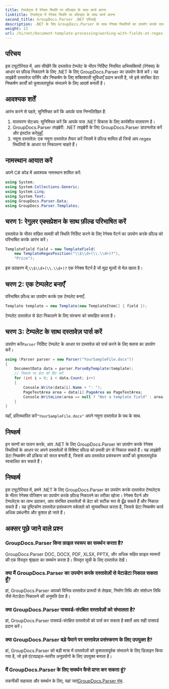 ```yaml
---
title: टेम्पलेट्स में रेगेक्स स्थिति पर फ़ील्ड्स के साथ कार्य करना
linktitle: टेम्पलेट्स में रेगेक्स स्थिति पर फ़ील्ड्स के साथ कार्य करना
second_title: GroupDocs.Parser .NET एपीआई
description: .NET के लिए GroupDocs.Parser के साथ रेगेक्स स्थितियों का उपयोग करके दस्तावेज़ टेम्पलेट्स से डेटा निकालने का तरीका जानें। अपने डेटा निष्कर्षण कार्यों को कुशलतापूर्वक स्वचालित करें।
weight: 13
url: /hi/net/document-template-processing/working-with-fields-at-regex-positions-in-templates/
---
```

## परिचय
इस ट्यूटोरियल में, आप सीखेंगे कि दस्तावेज़ टेम्प्लेट के भीतर निर्दिष्ट नियमित अभिव्यक्तियों (रेगेक्स) के आधार पर फ़ील्ड निकालने के लिए .NET के लिए GroupDocs.Parser का उपयोग कैसे करें। यह लाइब्रेरी दस्तावेज़ पार्सिंग और निष्कर्षण के लिए शक्तिशाली सुविधाएँ प्रदान करती है, जो इसे संरचित डेटा निष्कर्षण कार्यों को कुशलतापूर्वक संभालने के लिए आदर्श बनाती है।
## आवश्यक शर्तें
आरंभ करने से पहले, सुनिश्चित करें कि आपके पास निम्नलिखित हैं:
1. वातावरण सेटअप: सुनिश्चित करें कि आपके पास .NET विकास के लिए कार्यशील वातावरण है।
2.  GroupDocs.Parser लाइब्रेरी: .NET लाइब्रेरी के लिए GroupDocs.Parser डाउनलोड करें और इंस्टॉल करें[यहाँ](https://releases.groupdocs.com/parser/net/).
3. नमूना दस्तावेज़: एक नमूना दस्तावेज़ तैयार करें जिसमें वे फ़ील्ड शामिल हों जिन्हें आप regex स्थितियों के आधार पर निकालना चाहते हैं।

## नामस्थान आयात करें
अपने C# कोड में आवश्यक नामस्थान शामिल करें:
```csharp
using System;
using System.Collections.Generic;
using System.Linq;
using System.Text;
using GroupDocs.Parser.Data;
using GroupDocs.Parser.Templates;
```
## चरण 1: रेगुलर एक्सप्रेशन के साथ फ़ील्ड परिभाषित करें
दस्तावेज़ के भीतर वांछित सामग्री की स्थिति निर्दिष्ट करने के लिए रेगेक्स पैटर्न का उपयोग करके फ़ील्ड को परिभाषित करके आरंभ करें।
```csharp
TemplateField field = new TemplateField(
    new TemplateRegexPosition("\\$\\d+(\\.\\d+)?"),
    "Price");
```
 इस उदाहरण में,`\\$\\d+(\\.\\d+)?` एक रेगेक्स पैटर्न है जो मुद्रा मूल्यों से मेल खाता है।
## चरण 2: एक टेम्पलेट बनाएँ
परिभाषित फ़ील्ड का उपयोग करके एक टेम्पलेट बनाएँ.
```csharp
Template template = new Template(new TemplateItem[] { field });
```
टेम्पलेट दस्तावेज़ से डेटा निकालने के लिए संरचना को समाहित करता है।
## चरण 3: टेम्पलेट के साथ दस्तावेज़ पार्स करें
 उपयोग करें`Parser` निर्दिष्ट टेम्पलेट के आधार पर दस्तावेज़ को पार्स करने के लिए क्लास का उपयोग करें।
```csharp
using (Parser parser = new Parser("YourSampleFile.docx"))
{
    DocumentData data = parser.ParseByTemplate(template);
    // निकाले गए डेटा को प्रिंट करें
    for (int i = 0; i < data.Count; i++)
    {
        Console.Write(data[i].Name + ": ");
        PageTextArea area = data[i].PageArea as PageTextArea;
        Console.WriteLine(area == null ? "Not a template field" : area.Text);
    }
}
```
 यहाँ, प्रतिस्थापित करें`"YourSampleFile.docx"` अपने नमूना दस्तावेज़ के पथ के साथ.

## निष्कर्ष
इन चरणों का पालन करके, आप .NET के लिए GroupDocs.Parser का उपयोग करके रेगेक्स स्थितियों के आधार पर अपने दस्तावेज़ों से विशिष्ट फ़ील्ड को प्रभावी ढंग से निकाल सकते हैं। यह लाइब्रेरी डेटा निष्कर्षण की प्रक्रिया को सरल बनाती है, जिससे आप दस्तावेज़ प्रसंस्करण कार्यों को कुशलतापूर्वक स्वचालित कर सकते हैं।

## निष्कर्ष
इस ट्यूटोरियल में, हमने .NET के लिए GroupDocs.Parser का उपयोग करके दस्तावेज़ टेम्पलेट्स के भीतर रेगेक्स पोजिशन का उपयोग करके फ़ील्ड निकालने का तरीका खोजा। रेगेक्स पैटर्न और टेम्पलेट्स का लाभ उठाकर, आप संरचित दस्तावेज़ों से डेटा को सटीक रूप से ढूँढ़ सकते हैं और निकाल सकते हैं। यह दृष्टिकोण दस्तावेज़ प्रसंस्करण वर्कफ़्लो को सुव्यवस्थित करता है, जिससे डेटा निष्कर्षण कार्य अधिक प्रबंधनीय और कुशल हो जाते हैं।

## अक्सर पूछे जाने वाले प्रश्न
### GroupDocs.Parser किस फ़ाइल स्वरूप का समर्थन करता है?
GroupDocs.Parser DOC, DOCX, PDF, XLSX, PPTX, और अधिक सहित फ़ाइल स्वरूपों की एक विस्तृत श्रृंखला का समर्थन करता है। विस्तृत सूची के लिए दस्तावेज़ देखें।
### क्या मैं GroupDocs.Parser का उपयोग करके दस्तावेज़ों से मेटाडेटा निकाल सकता हूँ?
हां, GroupDocs.Parser आपको विभिन्न दस्तावेज़ प्रारूपों से लेखक, निर्माण तिथि और संशोधन तिथि जैसे मेटाडेटा निकालने की अनुमति देता है।
### क्या GroupDocs.Parser पासवर्ड-संरक्षित दस्तावेज़ों को संभालता है?
हां, GroupDocs.Parser पासवर्ड-संरक्षित दस्तावेज़ों को पार्स कर सकता है बशर्ते आप सही पासवर्ड प्रदान करें।
### क्या GroupDocs.Parser बड़े पैमाने पर दस्तावेज़ प्रसंस्करण के लिए उपयुक्त है?
हां, GroupDocs.Parser को बड़ी मात्रा में दस्तावेज़ों को कुशलतापूर्वक संभालने के लिए डिज़ाइन किया गया है, जो इसे एंटरप्राइज़-स्तरीय अनुप्रयोगों के लिए उपयुक्त बनाता है।
### मैं GroupDocs.Parser के लिए समर्थन कैसे प्राप्त कर सकता हूं?
 तकनीकी सहायता और समर्थन के लिए, यहां जाएं[GroupDocs.Parser मंच](https://forum.groupdocs.com/c/parser/17).